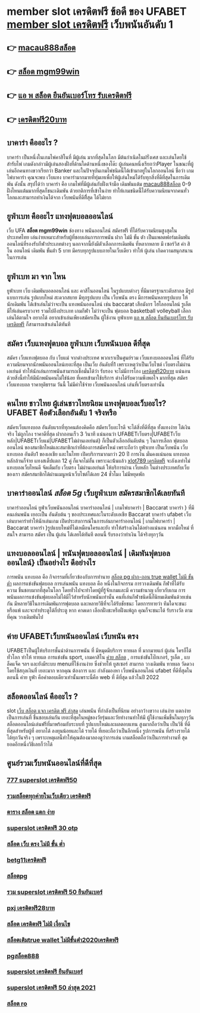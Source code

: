 # member slot เครดิตฟรี ข้อดี ของ UFABET [member slot เครดิตฟรี](https://mabet.net/) เว็บพนันอันดับ 1

## 👉 [macau888สล็อต](https://mabet.net/)
## 👉 [สล็อต mgm99win](https://mabet.net/credit-free-50/)
## 👉 [แอ พ สล็อต ยืนยันเบอร์โทร รับเครดิตฟรี](https://bio.link/tisawago)
## 👉 [เครดิตฟรี20บาท](https://member.mabet.net/?action=login)

## บาคาร่า คืออะไร ? 

บาคาร่า เป็นหนึ่งในเกมไพ่คาสิโนที่  มีผู้เล่น มากที่สุดในโลก มีต้นกำเนิดในฝรั่งเศส และเล่นโดยใช้สำรับไพ่ เกมดังกล่าวมีผู้เล่นสองฝั่งที่ด้านใดด้านหนึ่งของโต๊ะ ผู้เล่นคนหนึ่งเรียกว่าPlayer  ในขณะที่ผู้เล่นอีกคนทางขวาเรียกว่า  Banker และในปัจจุบันเกมไพ่ชนิดนี้ได้เข้ามาอยู่ในโลกออนไลน์ ชื่อว่า  เกมไพ่บาคาร่า  คุณจะพบ  เว็บแทง บาคาร่ามากมายที่ทุ่มเทเพื่อให้ผู้เล่นใหม่ได้รับทุกสิ่งที่ดีที่สุดในการเดิมพัน ดังนั้น สรุปได้ว่า บาคาร่า คือ เกมไพ่ที่มีผู้เล่นกับฝั่งเจ้ามือ เดิมพันแต้ม [macau888สล็อต](https://mabet.net/credit-free-50/) 0-9 ฝั่งไหนแต้มมากที่สุดก็ชนะเดิมพัน ด้วยกติการที่เข้าในง่าย ทำให้เกมชนิดนี้่ได้รับความนิยมจากคนทั่วโลกและสามารถทำเงินได้จาก เว็บพนันที่ดีทีึ่สุด  ได้ไม่ยาก

## ยูฟ่าเบท คืออะไร  แทงฟุตบอลออนไลน์


เว็บ UFA  **สล็อต mgm99win** ช่องทาง  พนันออนไลน์ สมัครฟรี  ที่ได้รับความนิยมสูงสุดในประเทศไทย เล่นง่ายเหมาะสำหรับผู้ที่ชอบเล่นการการพนัน ฝาก ไม่มี ขั้น ต่ํา  เป็นแพลตฟอร์มเดิมพันออนไลน์ที่รองรับกีฬาประเภทต่างๆ นอกจากนี้ยังมีตัวเลือกการเดิมพัน ที่หลากหลาย มี เซอร์วิส   ค่า สิ โน ออนไลน์ เดิมพัน ขั้นต่ํา 5 บาท  มีครบทุกรูปแบบภายในเว็บเดียว ทำให้  ผู้เล่น เกิดความสนุกสนานในการเล่น


## ยูฟ่าเบท มา จาก ไหน

ยูฟ่าเบท   เว็บ  เดิมพันบอลออนไลน์ และ   คาสิโนออนไลน์   ในรูปแบบต่างๆ   ที่มีมาตรฐานระดับสากล มีรูปแบบการเล่น    รูปแบบใหม่ สะดวกสบาย    มีทุกรูปแบบ  เป็น   เว็บพนัน ตรง    มีการพนันหลายรูปแบบ ให้ นักเดิมพัน  ได้เข้าเล่นไม่ว่าจะเป็น  แทงพนันออนไลน์ เช่น  baccarat เสือมังกร ไฮโลออนไลน์    รูเล็ต   มีให้เล่นครบวงจร   รวมไปถึงประเภท เกมกีฬา ไม่ว่าจะเป็น ฟุตบอล    basketball  volleyball
 เลือกเล่นได้ตามใจ    อยากได้   อยากเข้าเล่นเพียงสมัครเป็น ผู้ใช้งาน   ยูฟ่าเบท  [แอ พ สล็อต ยืนยันเบอร์โทร รับเครดิตฟรี](https://member.mabet.net/?action=login) ก็สามารถเข้าเล่นได้ทันที


## สมัคร เว็บแทงฟุตบอล  ยูฟ่าเบท เว็บพนันบอล ดีที่สุด

สมัคร เว็บแทงฟุตบอล  กับ  เว็บแม่ จากต่างประเทศ พวกเราเป็นศูนย์รวม เว็บแทงบอลออนไลน์ ที่ได้รับ ความนิยมจากนักพนันออนไลน์เยอะที่สุด เป็นเว็บ อันดับที่1 เพราะเหตุว่าเป็นเว็บไซต์ เว็บตรงไม่ผ่านเอเย่นต์ ทำให้นักเล่นการพนันสามารถเชื่อมั่นได้ว่า รับรอง จะไม่มีการโกง [เครดิตฟรี20บาท](https://mabet.net/credit-free-50/) แน่นอน ด้วยสิ่งนี้ทำให้มีนักพนันคนไม่ใช่น้อย ที่เคยเข้ามาใช้บริการ ต่างได้รับความพึงพอใจ มากที่สุด สมัครเว็บแทงบอล   ราคายุติธรรม วันนี้ ไม่มีค่าใช้จ่าย เว็บพนันออนไลน์ เล่นที่เว็บตรงเท่านั้น


## คนไทย ชาวไทย ผู้เล่นชาวไทยนิยม แทงฟุตบอลเว็บอะไร? UFABET คือตัวเลือกอันดับ 1 จริงหรือ

สมัครเว็บแทงบอล อันดับแรกที่ทุกคนต้องคิดคือ สมัครเว็บอะไรดี จะได้สิ่งที่ดีที่สุด ทั้งแทงง่าย ได้เงินจริง ไม่ถูกโกง ราคาดีที่สุด ฝากถอนเร็ว 3 วินาที  แน่นอนว่า UFABETเว็บตรง|UFABETเว็บหลัก|UFABETเว็บแม่|UFABETไม่ผ่านเอเย่นต์}   ก็เป็นตัวเลือกอันดับต้น ๆ ในการเลือก ฟุตบอล ออนไลน์ ของสมาชิกใหม่และสมาชิกเก่าที่ต้องการสมัครใหม่ เพราะถือว่า ยูฟ่าเบท เป็นเว็บพนัน เว็บแทงบอล อันดับ1 ของเอเชีย และในไทย เปิดบริการมากมาว่า 20 ปี การเงิน มั่นคงแน่นอน แทงบอลหลักล้านก็จ่าย แทงสเต็ปแตก 12  คู่ ก็แจกไม่อั้น เพราะฉะน้้นแล้ว [xlot789 เครดิตฟรี](https://mabet.net/20-free-100/) จะลังเลทำไม่ แทงบอลเว็บไหนดี จัดเต็มกับ เว็บตรง ไม่ผ่านเอเย่นต์ ให้บริการผ่าน เว็บหลัก ในต่างประเทศกับเว็บของเรา สมัครสมาชิกได้ผ่านเมนูหน้าเว็บไซต์ได้เลย 24 ชั่วโมง ไม่มีหยุดพัก


## บาคาร่าออนไลน์ ***สล็อต 5g***   เว็บยูฟ่าเบท สมัครสมาชิกได้เลยทันที

บาคาร่าออนไลน์   ยูฟ่าเว็บพนันออนไลน์  บาคาร่าออนไลน์ | เกมไพ่บาคาร่า | Baccarat บาคาร่า } ที่มี คนเล่นพนัน เยอะเป็น อันดับต้น ๆ ของประเทศและในระดับเอเชีย  Baccarat บาคาร่า ufabet   เว็บ เล่นบาคาร่าทำให้นักเล่นเกม เปิดประสบการณ์ในการเล่นบาคาร่าออนไลน์ | เกมไพ่บาคาร่า | Baccarat บาคาร่า }รูปแบบใหม่ที่ไม่เหมือนใครและยัง   ทำให้สร้างเงินได้อย่างแน่นอน หากมือใหม่ ที่สนใจ สามารถ สมัคร  เป็น ผู้เล่น ได้เลยได้ทันที   ตอนนี้  รับรองว่าทำเงิน ได้จริงทุกๆวัน


## แทงบอลออนไลน์ | พนันฟุตบอลออนไลน์ | เดิมพันฟุตบอลออนไลน์} เป็นอย่างไร ดีอย่างไร 

 การพนัน แทงบอล  คือ กิจกรรมที่เกี่ยวข้องกับการทำนาย [สล็อต pg ฝาก-ถอน true wallet ไม่มี ขั้นต่ำ](https://mabet.net/register/) ผลการแข่งขันฟุตบอล  การเล่นพนัน  แทงบอล  คือ หนึ่งในกิจกรรม การวางเดิมพัน กีฬาที่ได้รับความ ชื่นชอบมากที่สุดในโลก โดยทั่วไปจะทำโดยผู้ที่รู้จักเกมและมี ความชำนาญ เกี่ยวกับเกม  การพนันผลการแข่งขันฟุตบอลไม่ได้มีไว้สำหรับนักพนันเท่านั้น คนที่เล่นกีฬาชนิดนี้ก็นิยมเดิมพันด้วยเช่นกัน มีหลายวิธีในการเดิมพันการฟุตบอล และหลายวิธีที่จะได้รับชัยชนะ โดยการทายว่า ทีมใดจะชนะหรือแพ้ และจะทำประตูได้กี่ประตู หาก คาดเดา เลือกฝั่งชะหรือฝั่งแพ้ถูก คุณก็จะชนะได้ รับรางวัล ตามที่คุณ วางเดิมพันไป

## ค่าย UFABETเว็บพนันออนไลน์  เว็บพนัน ตรง  

UFABETเป็นผู้ให้บริการชั้นนำด้านการพนัน ที่ มีหมุดมีบริการ ทายผล ที่ มากมายแก่ ผู้เล่น  ใครก็ได้ ทั่วโลก  ทำให้  ทายผล การแข่งขัน sport, เกมคาสิโน [ค่าย สล็อต](https://mabet.net/) , การแข่งขันโป๊กเกอร์, รูเล็ต , แบล็คแจ็ค  ฯลฯ และยังมีระบบ  menuที่ใช้งานง่าย ซึ่งช่วยให้ ยูสเซอร์ สามารถ วางเดิมพัน ทายผล วัดดวงโดยใช้สกุลเงินที่ เยอะมาก หากคุณ ต้องการ  และ กำลังมองหา   เว็บพนันออนไลน์ ufabet  ที่ดีที่สุดในตอนนี้ ค่าย  ยูฟ่า คือคำตอบเดียวเท่านั้นเพราะนี้คือ web ที่ ดีที่สุด แล้วในปี 2022


## สล็อตออนไลน์ คืออะไร ?

 slot [เว็บ สล็อต แจก เครดิต ฟรี ล่าสุด](https://member.mabet.net/?action=login)   เล่นพนัน ที่กำลังเป็นที่นิยม อย่างกว้างขวาง  เล่นง่าย แตกง่าย  เป็นการเล่นที่ ชื่นชอบเล่นกัน เยอะที่สุดในหมู่ของวัยรุ่นและวัยทำงานทำให้มี ผู้ใช้งานเพิ่มขึ้นในทุกๆวัน  สล็อตออนไลน์เล่นฟรีที่มาพร้อมกับระบบที่ รูปแบบใหม่และผลตอบแทน สูงมากถือว่าเป็น เป็นวิธี ที่ดีที่สุดสำหรับผู้ที่ อยากได้ ลงทุนน้อยและได้ รายได้ ที่เยอะถือว่าเป็นอีกหนึ่ง รูปการพนัน ที่สร้างรายได้ ได้ทุกวันจริง ๆ เพราะเหตุผลนี้ทำให้คุณต้องมาลองดูว่าการเล่น เกมสล็อตถือว่าเป็นการทำงานที่ สุดยอดอีกหนึ่งวิธีเลยก็ว่าได้

## ศูนย์รวมเว็บพนันออนไลน์ที่ดีที่สุด

### [777 superslot เครดิตฟรี50](https://atom.io/themes/PG%20เว็บตรง%20%20spinix%20เครดิตฟรี300%20008%20สล็อต%2020รับ100%20ของแท้%20100%)
### [รวมสล็อตทุกค่ายในเว็บเดียว เครดิตฟรี](https://atom.io/themes/PG%20เว็บตรง%20%20jdb%20สล็อต%20008%20สล็อต%2020รับ100%20ของแท้%20100%)
### [ตาราง สล็อต แตก ง่าย](https://atom.io/themes/PG%20เว็บตรง%20%20สล็อต4u%20008%20สล็อต%2020รับ100%20ของแท้%20100%)
### [superslot เครดิตฟรี 30 otp](https://atom.io/themes/PG%20เว็บตรง%20%20abcสล็อต%20008%20สล็อต%2020รับ100%20ของแท้%20100%)
### [สล็อต เว็บ ตรง ไม่มี ขั้น ต่ำ](https://atom.io/themes/PG%20เว็บตรง%20%20คาสิโนออนไลน์%20สล็อต%20008%20สล็อต%2020รับ100%20ของแท้%20100%)
### [betg11เครดิตฟรี](https://atom.io/themes/PG%20เว็บตรง%20%20สล็อตjoker%20008%20สล็อต%2020รับ100%20ของแท้%20100%)
### [สล็อตpg](https://atom.io/themes/PG%20เว็บตรง%20%20mafiaเครดิตฟรี50%20ล่าสุด%20008%20สล็อต%2020รับ100%20ของแท้%20100%)
### [รวม superslot เครดิตฟรี 50 ยืนยันเบอร์](https://atom.io/themes/PG%20เว็บตรง%20%20เครดิตฟรี58ไม่ต้องฝากไม่ต้องแชร์%20008%20สล็อต%2020รับ100%20ของแท้%20100%)
### [pxj เครดิตฟรี28บาท](https://atom.io/themes/PG%20เว็บตรง%20%20scr918kiss%20เครดิตฟรี%2050%20008%20สล็อต%2020รับ100%20ของแท้%20100%)
### [สล็อต เครดิตฟรี ไม่มี เงื่อนไข](https://atom.io/themes/PG%20เว็บตรง%20%20เครดิตฟรี100ถอนได้300%20008%20สล็อต%2020รับ100%20ของแท้%20100%)
### [สล็อตเติมtrue wallet ไม่มีขั้นต่ํา2020เครดิตฟรี](https://atom.io/themes/PG%20เว็บตรง%20%20set%20888%20เครดิตฟรี%20008%20สล็อต%2020รับ100%20ของแท้%20100%)
### [pgสล็อต888](https://atom.io/themes/PG%20เว็บตรง%20%20g1g2สล็อต%20008%20สล็อต%2020รับ100%20ของแท้%20100%)
### [superslot เครดิตฟรี ยืนยันเบอร์](https://atom.io/themes/PG%20เว็บตรง%20%20เกม%20สล็อต%20888%20ออนไลน์%20ได้%20เงิน%20จริง%20008%20สล็อต%2020รับ100%20ของแท้%20100%)
### [superslot เครดิตฟรี 50 ล่าสุด 2021](https://atom.io/themes/PG%20เว็บตรง%20%20เครดิตฟรี%2050%20ทำยอด%20300%20ถอนได้%20150%20008%20สล็อต%2020รับ100%20ของแท้%20100%)
### [สล็อต ro](https://atom.io/themes/PG%20เว็บตรง%20%20โปร%20สล็อต%20ฝาก%205%20รับ%2050%20008%20สล็อต%2020รับ100%20ของแท้%20100%)